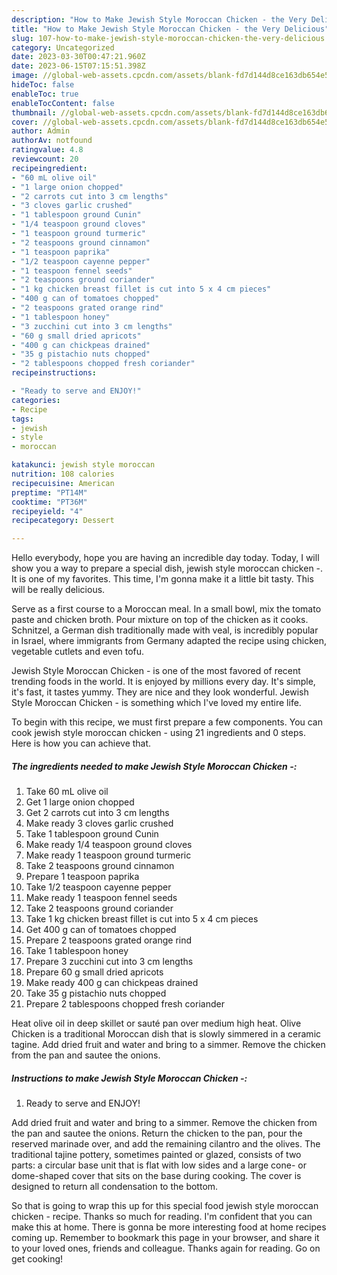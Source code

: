 ```yaml
---
description: "How to Make Jewish Style Moroccan Chicken - the Very Delicious"
title: "How to Make Jewish Style Moroccan Chicken - the Very Delicious"
slug: 107-how-to-make-jewish-style-moroccan-chicken-the-very-delicious
category: Uncategorized
date: 2023-03-30T00:47:21.960Z
date: 2023-06-15T07:15:51.398Z
image: //global-web-assets.cpcdn.com/assets/blank-fd7d144d8ce163db654e5a02c40b08a2775adb7897d16e4062681dc7e1b2800f.png
hideToc: false
enableToc: true
enableTocContent: false
thumbnail: //global-web-assets.cpcdn.com/assets/blank-fd7d144d8ce163db654e5a02c40b08a2775adb7897d16e4062681dc7e1b2800f.png
cover: //global-web-assets.cpcdn.com/assets/blank-fd7d144d8ce163db654e5a02c40b08a2775adb7897d16e4062681dc7e1b2800f.png
author: Admin
authorAv: notfound
ratingvalue: 4.8
reviewcount: 20
recipeingredient:
- "60 mL olive oil"
- "1 large onion chopped"
- "2 carrots cut into 3 cm lengths"
- "3 cloves garlic crushed"
- "1 tablespoon ground Cunin"
- "1/4 teaspoon ground cloves"
- "1 teaspoon ground turmeric"
- "2 teaspoons ground cinnamon"
- "1 teaspoon paprika"
- "1/2 teaspoon cayenne pepper"
- "1 teaspoon fennel seeds"
- "2 teaspoons ground coriander"
- "1 kg chicken breast fillet is cut into 5 x 4 cm pieces"
- "400 g can of tomatoes chopped"
- "2 teaspoons grated orange rind"
- "1 tablespoon honey"
- "3 zucchini cut into 3 cm lengths"
- "60 g small dried apricots"
- "400 g can chickpeas drained"
- "35 g pistachio nuts chopped"
- "2 tablespoons chopped fresh coriander"
recipeinstructions:

- "Ready to serve and ENJOY!"
categories:
- Recipe
tags:
- jewish
- style
- moroccan

katakunci: jewish style moroccan 
nutrition: 108 calories
recipecuisine: American
preptime: "PT14M"
cooktime: "PT36M"
recipeyield: "4"
recipecategory: Dessert

---
```



Hello everybody, hope you are having an incredible day today. Today, I will show you a way to prepare a special dish, jewish style moroccan chicken -. It is one of my favorites. This time, I'm gonna make it a little bit tasty. This will be really delicious.

Serve as a first course to a Moroccan meal. In a small bowl, mix the tomato paste and chicken broth. Pour mixture on top of the chicken as it cooks. Schnitzel, a German dish traditionally made with veal, is incredibly popular in Israel, where immigrants from Germany adapted the recipe using chicken, vegetable cutlets and even tofu.

Jewish Style Moroccan Chicken - is one of the most favored of recent trending foods in the world. It is enjoyed by millions every day. It's simple, it's fast, it tastes yummy. They are nice and they look wonderful. Jewish Style Moroccan Chicken - is something which I've loved my entire life.


To begin with this recipe, we must first prepare a few components. You can cook jewish style moroccan chicken - using 21 ingredients and 0 steps. Here is how you can achieve that.

<!--inarticleads1-->

##### The ingredients needed to make Jewish Style Moroccan Chicken -:

1. Take 60 mL olive oil
1. Get 1 large onion chopped
1. Get 2 carrots cut into 3 cm lengths
1. Make ready 3 cloves garlic crushed
1. Take 1 tablespoon ground Cunin
1. Make ready 1/4 teaspoon ground cloves
1. Make ready 1 teaspoon ground turmeric
1. Take 2 teaspoons ground cinnamon
1. Prepare 1 teaspoon paprika
1. Take 1/2 teaspoon cayenne pepper
1. Make ready 1 teaspoon fennel seeds
1. Take 2 teaspoons ground coriander
1. Take 1 kg chicken breast fillet is cut into 5 x 4 cm pieces
1. Get 400 g can of tomatoes chopped
1. Prepare 2 teaspoons grated orange rind
1. Take 1 tablespoon honey
1. Prepare 3 zucchini cut into 3 cm lengths
1. Prepare 60 g small dried apricots
1. Make ready 400 g can chickpeas drained
1. Take 35 g pistachio nuts chopped
1. Prepare 2 tablespoons chopped fresh coriander


Heat olive oil in deep skillet or sauté pan over medium high heat. Olive Chicken is a traditional Moroccan dish that is slowly simmered in a ceramic tagine. Add dried fruit and water and bring to a simmer. Remove the chicken from the pan and sautee the onions. 

<!--inarticleads2-->

##### Instructions to make Jewish Style Moroccan Chicken -:


1. Ready to serve and ENJOY!

Add dried fruit and water and bring to a simmer. Remove the chicken from the pan and sautee the onions. Return the chicken to the pan, pour the reserved marinade over, and add the remaining cilantro and the olives. The traditional tajine pottery, sometimes painted or glazed, consists of two parts: a circular base unit that is flat with low sides and a large cone- or dome-shaped cover that sits on the base during cooking. The cover is designed to return all condensation to the bottom. 

So that is going to wrap this up for this special food jewish style moroccan chicken - recipe. Thanks so much for reading. I'm confident that you can make this at home. There is gonna be more interesting food at home recipes coming up. Remember to bookmark this page in your browser, and share it to your loved ones, friends and colleague. Thanks again for reading. Go on get cooking!
